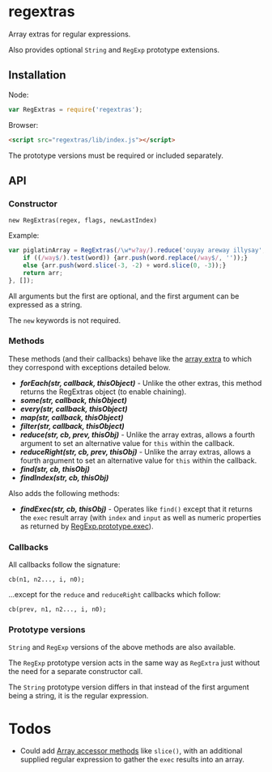 # regextras

Array extras for regular expressions.

Also provides optional `String` and `RegExp` prototype extensions.

## Installation

Node:

```js
var RegExtras = require('regextras');
```

Browser:

```html
<script src="regextras/lib/index.js"></script>
```

The prototype versions must be required or included separately.

## API

### Constructor

`new RegExtras(regex, flags, newLastIndex)`

Example:

```js
var piglatinArray = RegExtras(/\w*w?ay/).reduce('ouyay areway illysay', function (arr, word) {
    if ((/way$/).test(word)) {arr.push(word.replace(/way$/, ''));}
    else {arr.push(word.slice(-3, -2) + word.slice(0, -3));}
    return arr;
}, []);
```

All arguments but the first are optional, and the first argument can be expressed as a string.

The `new` keywords is not required.

### Methods

These methods (and their callbacks) behave like the [array extra](https://developer.mozilla.org/en-US/docs/Web/JavaScript/Reference/Global_Objects/Array#Iteration_methods)
to which they correspond with exceptions detailed below.

- ***forEach(str, callback, thisObject)*** - Unlike the other extras, this method returns the RegExtras object (to enable chaining).
- ***some(str, callback, thisObject)***
- ***every(str, callback, thisObject)***
- ***map(str, callback, thisObject)***
- ***filter(str, callback, thisObject)***
- ***reduce(str, cb, prev, thisObj)*** - Unlike the array extras, allows a fourth argument to set an alternative value for `this` within the callback.
- ***reduceRight(str, cb, prev, thisObj)*** - Unlike the array extras, allows a fourth argument to set an alternative value for `this` within the callback.
- ***find(str, cb, thisObj)***
- ***findIndex(str, cb, thisObj)***

Also adds the following methods:
- ***findExec(str, cb, thisObj)*** - Operates like `find()` except that it returns the `exec` result array (with `index` and `input` as well as numeric properties as returned by [RegExp.prototype.exec](https://developer.mozilla.org/en-US/docs/Web/JavaScript/Reference/Global_Objects/RegExp/exec)).

### Callbacks

All callbacks follow the signature:

`cb(n1, n2..., i, n0);`

...except for the `reduce` and `reduceRight` callbacks which follow:

`cb(prev, n1, n2..., i, n0);`

### Prototype versions

`String` and `RegExp` versions of the above methods are also available.

The `RegExp` prototype version acts in the same way as `RegExtra` just
without the need for a separate constructor call.

The `String` prototype version differs in that instead of the first argument
being a string, it is the regular expression.

# Todos

- Could add [Array accessor methods](https://developer.mozilla.org/en-US/docs/Web/JavaScript/Reference/Global_Objects/Array#Accessor_methods) like `slice()`, with an additional supplied regular expression to gather the `exec` results into an array.
